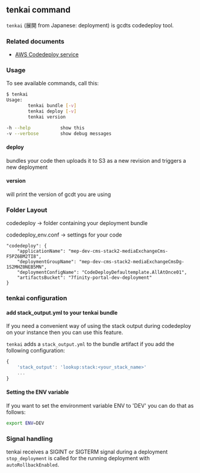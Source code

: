 ## tenkai command

`tenkai` (展開 from Japanese: deployment) is gcdts codedeploy tool.

### Related documents

* [AWS Codedeploy service](https://aws.amazon.com/codedeploy/)

### Usage

To see available commands, call this:

```bash
$ tenkai
Usage:
        tenkai bundle [-v]
        tenkai deploy [-v]
        tenkai version

-h --help           show this
-v --verbose        show debug messages
```

#### deploy
bundles your code then uploads it to S3 as a new revision and triggers a new deployment

#### version
will print the version of gcdt you are using

### Folder Layout

codedeploy -> folder containing your deployment bundle

codedeploy_env.conf -> settings for your code

```text
"codedeploy": {
    "applicationName": "mep-dev-cms-stack2-mediaExchangeCms-F5PZ6BM2TI8",
    "deploymentGroupName": "mep-dev-cms-stack2-mediaExchangeCmsDg-1S2MHZ0NEB5MN",
    "deploymentConfigName": "CodeDeployDefaultemplate.AllAtOnce01",
    "artifactsBucket": "7finity-portal-dev-deployment"
}
```

### tenkai configuration

#### add stack_output.yml to your tenkai bundle

If you need a convenient way of using the stack output during codedeploy on your instance then you can use this feature.

`tenkai` adds a `stack_output.yml` to the bundle artifact if you add the following configuration:

``` js
{
    'stack_output': 'lookup:stack:<your_stack_name>'
    ...
}
```

#### Setting the ENV variable

If you want to set the environment variable ENV to 'DEV' you can do that as follows:

``` bash
export ENV=DEV
```

### Signal handling

tenkai receives a SIGINT or SIGTERM signal during a deployment `stop_deployment` is called for the running deployment with `autoRollbackEnabled`.
